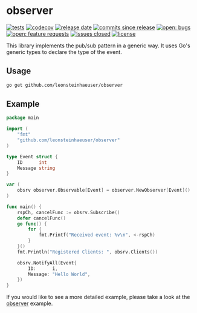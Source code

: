 # observer

[![tests](https://github.com/leonsteinhaeuser/observer/actions/workflows/tests.yml/badge.svg)](https://github.com/leonsteinhaeuser/observer/actions/workflows/tests.yml)
[![codecov](https://codecov.io/gh/leonsteinhaeuser/observer/branch/main/graph/badge.svg?token=WQUVF65EVF)](https://codecov.io/gh/leonsteinhaeuser/observer)
[![release date](https://img.shields.io/github/release-date/leonsteinhaeuser/observer)](https://img.shields.io/github/release-date/leonsteinhaeuser/observer)
[![commits since release](https://img.shields.io/github/commits-since/leonsteinhaeuser/observer/latest)](https://img.shields.io/github/commits-since/leonsteinhaeuser/observer/latest)
[![open: bugs](https://img.shields.io/github/issues/leonsteinhaeuser/observer/bug)](https://img.shields.io/github/issues/leonsteinhaeuser/observer/bug)
[![open: feature requests](https://img.shields.io/github/issues/leonsteinhaeuser/observer/feature%20request)](https://img.shields.io/github/issues/leonsteinhaeuser/observer/feature%20request)
[![issues closed](https://img.shields.io/github/issues-closed/leonsteinhaeuser/observer)](https://img.shields.io/github/issues-closed/leonsteinhaeuser/observer)
[![license](https://img.shields.io/github/license/leonsteinhaeuser/observer)](https://img.shields.io/github/license/leonsteinhaeuser/observer)


This library implements the pub/sub pattern in a generic way. It uses Go's generic types to declare the type of the event.

## Usage

```bash
go get github.com/leonsteinhaeuser/observer
```

## Example

```go
package main

import (
    "fmt"
    "github.com/leonsteinhaeuser/observer"
)

type Event struct {
    ID      int
    Message string
}

var (
    obsrv observer.Observable[Event] = observer.NewObserver[Event]()
)

func main() {
    rspCh, cancelFunc := obsrv.Subscribe()
    defer cancelFunc()
    go func() {
        for {
            fmt.Printf("Received event: %v\n", <-rspCh)
        }
    }()
    fmt.Println("Registered Clients: ", obsrv.Clients())

    obsrv.NotifyAll(Event{
        ID:      i,
        Message: "Hello World",
    })
}
```

If you would like to see a more detailed example, please take a look at the [observer](_example/main.go) example.
